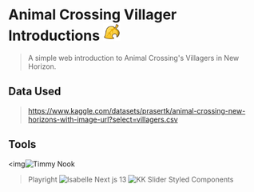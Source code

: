 
 # Animal Crossing Villager Introductions <img width='35px' src='public\goldenLeaf.svg'></img> 

>A simple web introduction to Animal Crossing's Villagers in New Horizon.

## Data Used

>https://www.kaggle.com/datasets/prasertk/animal-crossing-new-horizons-with-image-url?select=villagers.csv

## Tools 
<img![Timmy Nook](https://user-images.githubusercontent.com/91308007/218234503-90cf69fc-067a-418e-9882-47fc0ae4317c.png)
></img> Playright
![Isabelle](https://user-images.githubusercontent.com/91308007/218234515-e49ad745-f12b-445c-9b9b-599b6240df8d.png)
 Next js 13
![KK Slider](https://user-images.githubusercontent.com/91308007/218234520-0e02a2c5-d618-4133-9fa1-287b3f480358.png)
Styled Components 
